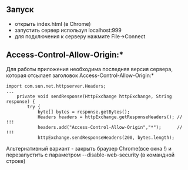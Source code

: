 ## Запуск

* открыть index.html (в Chrome)
* запустить сервер используя localhost:999
* для подключения к серверу нажмите File->Connect

## Access-Control-Allow-Origin:\*

Для работы приложения необходима последняя версия сервера, которая отсылает
заголовок Access-Control-Allow-Origin:\*

```
import com.sun.net.httpserver.Headers;
...
    private void sendResponse(HttpExchange httpExchange, String response) {
        try {
            byte[] bytes = response.getBytes();
            Headers headers = httpExchange.getResponseHeaders(); // !!!
            headers.add("Access-Control-Allow-Origin","*");      // !!!
            httpExchange.sendResponseHeaders(200, bytes.length);
```

Альтернативный вариант - закрыть браузер Chrome(все окна !) и перезапустить с
параметром --disable-web-security (в командной строке)
